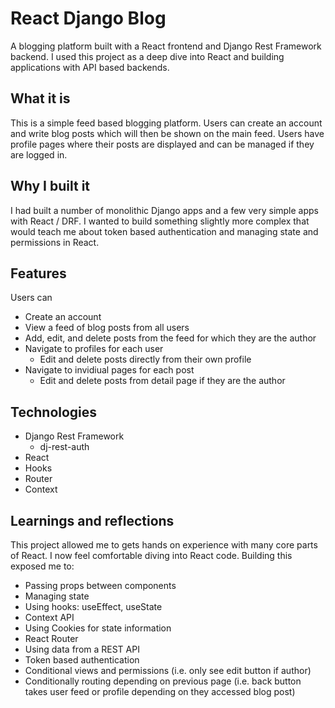 # React Django Blog
A blogging platform built with a React frontend and Django Rest Framework backend. I used this project as a deep dive into React and building applications with API based backends.

## What it is
This is a simple feed based blogging platform. Users can create an account and write blog posts which will then be shown on the main feed. Users have profile pages where their posts are displayed and can be managed if they are logged in.

## Why I built it
I had built a number of monolithic Django apps and a few very simple apps with React / DRF. I wanted to build something slightly more complex that would teach me about token based authentication and managing state and permissions in React. 

## Features
Users can
- Create an account
- View a feed of blog posts from all users
- Add, edit, and delete posts from the feed for which they are the author
- Navigate to profiles for each user
  - Edit and delete posts directly from their own profile
- Navigate to invidiual pages for each post
  - Edit and delete posts from detail page if they are the author


## Technologies
- Django Rest Framework
  - dj-rest-auth
- React
 - Hooks
 - Router
 - Context


## Learnings and reflections

This project allowed me to gets hands on experience with many core parts of React. I now feel comfortable diving into React code. Building this exposed me to:
* Passing props between components
* Managing state
* Using hooks: useEffect, useState
* Context API
* Using Cookies for state information
* React Router
* Using data from a REST API
* Token based authentication
* Conditional views and permissions (i.e. only see edit button if author)
* Conditionally routing depending on previous page (i.e. back button takes user feed or profile depending on they accessed blog post)

